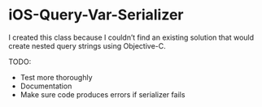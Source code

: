 # iOS-Query-Var-Serializer


I created this class because I couldn’t find an existing solution that would create nested query strings using Objective-C.


TODO: 
- Test more thoroughly
- Documentation
- Make sure code produces errors if serializer fails
